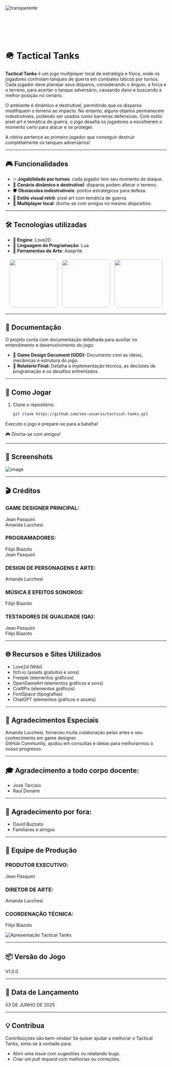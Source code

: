 
![transparente](https://github.com/user-attachments/assets/e9c6da35-af43-49e0-987c-c72b9dffd107)

</br></br></br></br>







# 🪖 Tactical Tanks

**Tactical Tanks** é um jogo multiplayer local de estratégia e física, onde os jogadores controlam tanques de guerra em combates táticos por turnos. Cada jogador deve planejar seus disparos, considerando o ângulo, a força e o terreno, para acertar o tanque adversário, causando dano e buscando a melhor posição no cenário.

O ambiente é dinâmico e destrutível, permitindo que os disparos modifiquem o terreno ao impacto. No entanto, alguns objetos permanecem indestrutíveis, podendo ser usados como barreiras defensivas. Com estilo pixel art e temática de guerra, o jogo desafia os jogadores a escolherem o momento certo para atacar e se proteger.

A vitória pertence ao primeiro jogador que conseguir destruir completamente os tanques adversários!

---

## 🎮 Funcionalidades

- 🔥 **Jogabilidade por turnos**: cada jogador tem seu momento de ataque.
- 🌋 **Cenário dinâmico e destrutível**: disparos podem alterar o terreno.
- 🛡️ **Obstáculos indestrutíveis**: pontos estratégicos para defesa.
- 🎨 **Estilo visual retrô**: pixel art com temática de guerra.
- 👥 **Multiplayer local**: divirta-se com amigos no mesmo dispositivo.

---

## 🛠️ Tecnologias utilizadas

- 💖 **Engine**: Love2D
- 🌙 **Linguagem de Programação**: Lua
- 🎨 **Ferramentas de Arte**: Aseprite

<div align="center">
  <img src="https://github.com/user-attachments/assets/e642037e-410c-4397-8534-5cc5b630402a" width="150" height="150" style="border-radius:8px; margin:5px;">
  <img src="https://github.com/user-attachments/assets/e4e197ed-0628-49f6-8d13-557a5dca3534" width="150" height="150" style="border-radius:8px; margin:5px;">
  <img src="https://github.com/user-attachments/assets/a482cabe-f742-458b-9890-a6f637e98240" width="150" height="150" style="border-radius:8px; margin:5px;">
</div>


---

## 📄 Documentação

O projeto conta com documentação detalhada para auxiliar no entendimento e desenvolvimento do jogo:

- 📘 **Game Design Document (GDD):** Documento com as ideias, mecânicas e estrutura do jogo.
- 📗 **Relatório Final:** Detalha a implementação técnica, as decisões de programação e os desafios enfrentados.

---

## 🚀 Como Jogar

1. Clone o repositório:
   ```bash
   git clone https://github.com/seu-usuario/tactical-tanks.git
   ```
   
Execute o jogo e prepare-se para a batalha!

🎮 Divirta-se com amigos!

---

## 📸 Screenshots

![image](https://github.com/user-attachments/assets/f357dbdb-d998-4833-91d6-eba8e4b3aa10)

---

## 🎬 Créditos

### GAME DESIGNER PRINCIPAL:  
Jean Pasquini  
Amanda Lucchesi  

### PROGRAMADORES:  
Filipi Biazoto  
Jean Pasquini  

### DESIGN DE PERSONAGENS E ARTE:  
Amanda Lucchesi  

### MÚSICA E EFEITOS SONOROS:  
Filipi Biazoto  

### TESTADORES DE QUALIDADE (QA):  
Jean Pasquini  
Filipi Biazoto  

---

## 🌐 Recursos e Sites Utilizados

- Love2d (Wiki)  
- Itch.io (assets gratuitos e sons)  
- Freepik (elementos gráficos)  
- OpenGameArt (elementos gráficos e sons)  
- CraftPix (elementos gráficos)  
- FontSpace (tipografias)  
- ChatGPT (elementos gráficos e assets)  

---

## 🙏 Agradecimentos Especiais

Amanda Lucchesi, forneceu muita colaboração pelas artes e seu conhecimento em game designer.  
GitHub Community, ajudou em consultas e ideias para melhorarmos o nosso progresso.

---

## 🎓 Agradecimento a todo corpo docente:

- José Tarcísio  
- Raul Donaire  

---

## 👥 Agradecimento por fora:

- David Buzzato  
- Familiares e amigos  

---

## 🎥 Equipe de Produção

### PRODUTOR EXECUTIVO:  
Jean Pasquini  

### DIRETOR DE ARTE:  
Amanda Lucchesi  

### COORDENAÇÃO TÉCNICA:  
Filipi Biazoto

![Apresentação Tactical Tanks](https://github.com/user-attachments/assets/6fddc876-6785-4ef2-8514-51ea271d88fe)

---

## 📦 Versão do Jogo

V1.0.0  

---

## 📅 Data de Lançamento

03 DE JUNHO DE 2025

---

## 💡 Contribua

Contribuições são bem-vindas! Se quiser ajudar a melhorar o Tactical Tanks, sinta-se à vontade para:

- Abrir uma issue com sugestões ou relatando bugs.
- Criar um pull request com melhorias ou correções.
